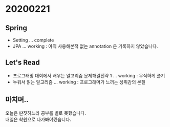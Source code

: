 # 20200221

## Spring
- Setting ... complete
- JPA ... working : 아직 사용해본적 없는 annotation 은 기록하지 않았습니다.

## Let's Read 
- 프로그래밍 대회에서 배우는 알고리즘 문제해결전략 1 ... working : 무식하게 풀기
- 누워서 읽는 알고리즘 ... working : 프로그래머가 느끼는 성취감의 본질

## 마치며.. 
오늘은 딴짓하느라 공부를 별로 못했습니다.   
내일은 학원으로 나가봐야겠습니다.
